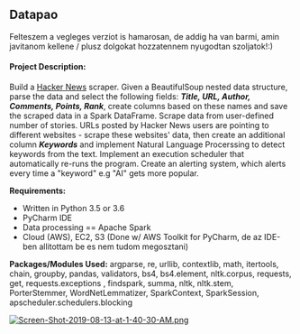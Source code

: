 ## Datapao
Felteszem a vegleges verziot is hamarosan, de addig ha van barmi, amin javitanom kellene / plusz dolgokat hozzatennem nyugodtan szoljatok!:)
#### Project Description:
Build a [Hacker News](https://news.ycombinator.com) scraper. Given a BeautifulSoup nested data structure, parse the data and select the following fields: ***Title, URL, Author, Comments, Points, Rank***,  create columns based on these names and save the scraped data in a Spark DataFrame.  Scrape data from user-defined number of stories.  URLs posted by Hacker News users are pointing to different websites - scrape these websites' data, then create an additional column ***Keywords*** and implement Natural Language Procerssing to detect keywords from the text. Implement an execution scheduler that automatically re-runs the program. Create an alerting system, which alerts every time a "keyword" e.g "AI" gets more popular.

**Requirements:**
 - Written in Python 3.5 or 3.6
 - PyCharm IDE
 - Data processing == Apache Spark
 - Cloud (AWS), EC2, S3 (Done w/ AWS Toolkit for PyCharm, de az IDE-ben allitottam be es nem tudom megosztani)

**Packages/Modules Used:**
argparse, re, urllib, contextlib, math, itertools, chain, groupby, pandas, validators, bs4, bs4.element, nltk.corpus, requests, get, requests.exceptions , findspark, summa, nltk, nltk.stem, PorterStemmer, WordNetLemmatizer, SparkContext, SparkSession, apscheduler.schedulers.blocking

[![Screen-Shot-2019-08-13-at-1-40-30-AM.png](https://i.postimg.cc/d3L30qLW/Screen-Shot-2019-08-13-at-1-40-30-AM.png)](https://postimg.cc/MfJqPJ0R)
